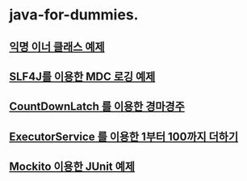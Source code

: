 # java-for-dummies.

## [익명 이너 클래스 예제](https://github.com/psyoblade/java-for-dummies/blob/develop/src/main/java/com/ncsoft/dataplatform/dummies/anonymous/AnonymousInnerClass.java)
## [SLF4J를 이용한 MDC 로깅 예제](https://github.com/psyoblade/java-for-dummies/blob/develop/src/main/java/com/ncsoft/dataplatform/dummies/logging/MoneyTransferUsingMDC.java)
## [CountDownLatch 를 이용한 경마경주](https://github.com/psyoblade/java-for-dummies/blob/develop/src/main/java/com/ncsoft/dataplatform/dummies/concurrent/HorseRaceUsingCountDownLatch.java)
## [ExecutorService 를 이용한 1부터 100까지 더하기](https://github.com/psyoblade/java-for-dummies/blob/develop/src/main/java/com/ncsoft/dataplatform/dummies/concurrent/SumOfOneToTen.java)
## [Mockito 이용한 JUnit 예제](https://github.com/psyoblade/java-for-dummies/blob/develop/src/test/java/com/ncsoft/dataplatform/dummies/mock/TestPerson.java)